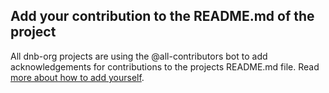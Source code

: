 


## Add your contribution to the README.md of the project

All dnb-org projects are using the @all-contributors bot to add acknowledgements for contributions to the projects README.md file. Read [more about how to add yourself](https://allcontributors.org/docs/en/bot/usage).
